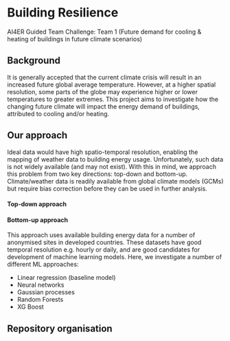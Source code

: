 # Building Resilience
AI4ER Guided Team Challenge: Team 1 (Future demand for cooling &amp; heating of buildings in future climate scenarios)

## Background
It is generally accepted that the current climate crisis will result in an increased future global average temperature. However, at a higher spatial resolution, some parts of the globe may experience higher or lower temperatures to greater extremes. This project aims to investigate how the changing future climate will impact the energy demand of buildings, attributed to cooling and/or heating.

## Our approach
Ideal data would have high spatio-temporal resolution, enabling the mapping of weather data to building energy usage. Unfortunately, such data is not widely available (and may not exist). With this in mind, we approach this problem from two key directions: top-down and bottom-up.
Climate/weather data is readily available from global climate models (GCMs) but require bias correction before they can be used in further analysis.

#### Top-down approach

#### Bottom-up approach
This approach uses available building energy data for a number of anonymised sites in developed countries. These datasets have good temporal resolution e.g. hourly or daily, and are good candidates for development of machine learning models. Here, we investigate a number of different ML approaches:
- Linear regression (baseline model)
- Neural networks
- Gaussian processes
- Random Forests
- XG Boost

## Repository organisation


